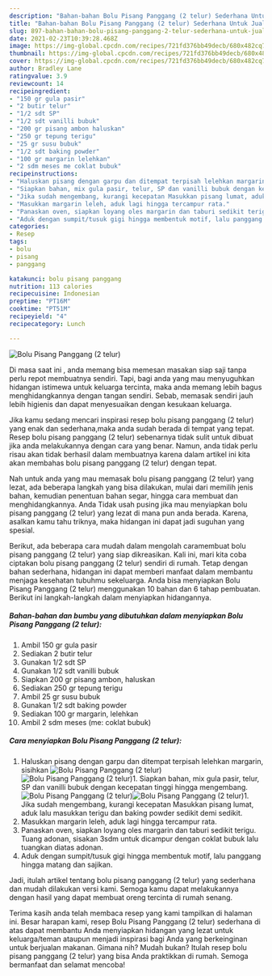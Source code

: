 ```yaml
---
description: "Bahan-bahan Bolu Pisang Panggang (2 telur) Sederhana Untuk Jualan"
title: "Bahan-bahan Bolu Pisang Panggang (2 telur) Sederhana Untuk Jualan"
slug: 897-bahan-bahan-bolu-pisang-panggang-2-telur-sederhana-untuk-jualan
date: 2021-02-23T10:39:28.468Z
image: https://img-global.cpcdn.com/recipes/721fd376bb49decb/680x482cq70/bolu-pisang-panggang-2-telur-foto-resep-utama.jpg
thumbnail: https://img-global.cpcdn.com/recipes/721fd376bb49decb/680x482cq70/bolu-pisang-panggang-2-telur-foto-resep-utama.jpg
cover: https://img-global.cpcdn.com/recipes/721fd376bb49decb/680x482cq70/bolu-pisang-panggang-2-telur-foto-resep-utama.jpg
author: Bradley Lane
ratingvalue: 3.9
reviewcount: 14
recipeingredient:
- "150 gr gula pasir"
- "2 butir telur"
- "1/2 sdt SP"
- "1/2 sdt vanilli bubuk"
- "200 gr pisang ambon haluskan"
- "250 gr tepung terigu"
- "25 gr susu bubuk"
- "1/2 sdt baking powder"
- "100 gr margarin lelehkan"
- "2 sdm meses me coklat bubuk"
recipeinstructions:
- "Haluskan pisang dengan garpu dan ditempat terpisah lelehkan margarin, sisihkan"
- "Siapkan bahan, mix gula pasir, telur, SP dan vanilli bubuk dengan kecepatan tinggi hingga mengembang."
- "Jika sudah mengembang, kurangi kecepatan Masukkan pisang lumat, aduk lalu masukkan terigu dan baking powder sedikit demi sedikit."
- "Masukkan margarin leleh, aduk lagi hingga tercampur rata."
- "Panaskan oven, siapkan loyang oles margarin dan taburi sedikit terigu. Tuang adonan, sisakan 3sdm untuk dicampur dengan coklat bubuk lalu tuangkan diatas adonan."
- "Aduk dengan sumpit/tusuk gigi hingga membentuk motif, lalu panggang hingga matang dan sajikan."
categories:
- Resep
tags:
- bolu
- pisang
- panggang

katakunci: bolu pisang panggang 
nutrition: 113 calories
recipecuisine: Indonesian
preptime: "PT16M"
cooktime: "PT51M"
recipeyield: "4"
recipecategory: Lunch

---
```



![Bolu Pisang Panggang (2 telur)](https://img-global.cpcdn.com/recipes/721fd376bb49decb/680x482cq70/bolu-pisang-panggang-2-telur-foto-resep-utama.jpg)

Di masa  saat ini , anda memang bisa memesan masakan siap saji tanpa perlu repot membuatnya sendiri. Tapi, bagi anda yang mau menyuguhkan hidangan istimewa untuk keluarga tercinta, maka anda memang lebih bagus menghidangkannya dengan tangan sendiri. Sebab, memasak sendiri jauh lebih higienis dan dapat menyesuaikan dengan kesukaan keluarga.

Jika kamu sedang mencari inspirasi resep bolu pisang panggang (2 telur) yang enak dan sederhana,maka anda sudah berada di tempat yang tepat. Resep bolu pisang panggang (2 telur)  sebenarnya tidak sulit untuk dibuat jika anda melakukannya dengan cara yang benar. Namun, anda tidak perlu risau akan tidak berhasil dalam membuatnya 
karena dalam artikel ini kita akan membahas bolu pisang panggang (2 telur) dengan tepat.  



Nah untuk anda yang mau memasak bolu pisang panggang (2 telur) yang lezat, ada beberapa langkah yang bisa dilakukan, mulai dari memilih jenis bahan, kemudian penentuan bahan segar, hingga cara membuat dan menghidangkannya. Anda Tidak usah pusing jika mau menyiapkan bolu pisang panggang (2 telur) yang lezat di mana pun anda berada. Karena, asalkan kamu  tahu triknya, maka hidangan ini dapat jadi suguhan yang spesial.

Berikut, ada beberapa cara mudah dalam mengolah caramembuat bolu pisang panggang (2 telur) yang siap dikreasikan. Kali ini, mari kita coba ciptakan bolu pisang panggang (2 telur) sendiri di rumah. Tetap dengan bahan sederhana, hidangan ini dapat memberi manfaat dalam membantu menjaga kesehatan tubuhmu sekeluarga. Anda bisa menyiapkan Bolu Pisang Panggang (2 telur) menggunakan 10 bahan dan 6 tahap pembuatan. Berikut ini langkah-langkah dalam menyiapkan hidangannya.

<!--inarticleads1-->

##### Bahan-bahan dan bumbu yang dibutuhkan dalam menyiapkan Bolu Pisang Panggang (2 telur):

1. Ambil 150 gr gula pasir
1. Sediakan 2 butir telur
1. Gunakan 1/2 sdt SP
1. Gunakan 1/2 sdt vanilli bubuk
1. Siapkan 200 gr pisang ambon, haluskan
1. Sediakan 250 gr tepung terigu
1. Ambil 25 gr susu bubuk
1. Gunakan 1/2 sdt baking powder
1. Sediakan 100 gr margarin, lelehkan
1. Ambil 2 sdm meses (me: coklat bubuk)




<!--inarticleads2-->

##### Cara menyiapkan Bolu Pisang Panggang (2 telur):

1. Haluskan pisang dengan garpu dan ditempat terpisah lelehkan margarin, sisihkan
<img src="https://img-global.cpcdn.com/steps/111516b78f4dd49d/160x128cq70/bolu-pisang-panggang-2-telur-langkah-memasak-1-foto.jpg" alt="Bolu Pisang Panggang (2 telur)"><img src="https://img-global.cpcdn.com/steps/6f1f005074f75d8e/160x128cq70/bolu-pisang-panggang-2-telur-langkah-memasak-1-foto.jpg" alt="Bolu Pisang Panggang (2 telur)">1. Siapkan bahan, mix gula pasir, telur, SP dan vanilli bubuk dengan kecepatan tinggi hingga mengembang.
<img src="https://img-global.cpcdn.com/steps/3fd816a8f38c353b/160x128cq70/bolu-pisang-panggang-2-telur-langkah-memasak-2-foto.jpg" alt="Bolu Pisang Panggang (2 telur)"><img src="https://img-global.cpcdn.com/steps/c0db2901cdc11d86/160x128cq70/bolu-pisang-panggang-2-telur-langkah-memasak-2-foto.jpg" alt="Bolu Pisang Panggang (2 telur)">1. Jika sudah mengembang, kurangi kecepatan Masukkan pisang lumat, aduk lalu masukkan terigu dan baking powder sedikit demi sedikit.
1. Masukkan margarin leleh, aduk lagi hingga tercampur rata.
1. Panaskan oven, siapkan loyang oles margarin dan taburi sedikit terigu. Tuang adonan, sisakan 3sdm untuk dicampur dengan coklat bubuk lalu tuangkan diatas adonan.
1. Aduk dengan sumpit/tusuk gigi hingga membentuk motif, lalu panggang hingga matang dan sajikan.




Jadi, itulah artikel tentang  bolu pisang panggang (2 telur)  yang sederhana dan mudah dilakukan versi kami. Semoga kamu dapat melakukannya dengan hasil yang dapat membuat oreng tercinta di rumah senang. 

Terima kasih anda telah membaca resep yang kami tampilkan di halaman ini. Besar harapan kami, resep  Bolu Pisang Panggang (2 telur) sederhana di atas dapat membantu Anda menyiapkan hidangan yang lezat untuk keluarga/teman ataupun menjadi inspirasi bagi Anda yang berkeinginan untuk berjualan makanan. Gimana nih? Mudah bukan? Itulah resep bolu pisang panggang (2 telur) yang bisa Anda praktikkan di rumah. Semoga bermanfaat dan selamat mencoba!

